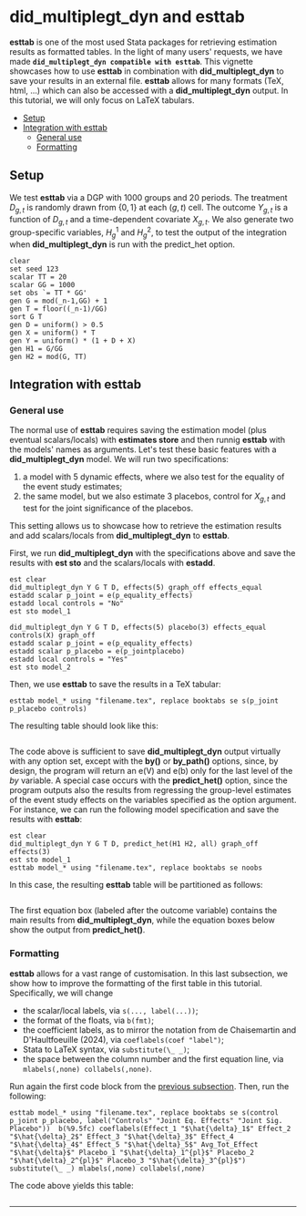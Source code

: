 # did_multiplegt_dyn and esttab

**esttab** is one of the most used Stata packages for retrieving estimation results as formatted tables. In the light of many users' requests, we have made **`did_multiplegt_dyn compatible with esttab`**. This vignette showcases how to use **esttab** in combination with **did_multiplegt_dyn** to save your results in an external file. **esttab** allows for many formats (TeX, html, ...) which can also be accessed with a **did_multiplegt_dyn** output. In this tutorial, we will only focus on LaTeX tabulars.

+ [Setup](#setup)
+ [Integration with esttab](#integration-with-esttab)
  - [General use](#general-use)
  - [Formatting](#formatting)

## Setup

We test **esttab** via a DGP with 1000 groups and 20 periods. The treatment $D_{g,t}$ is randomly drawn from $\lbrace 0,1\rbrace$ at each $(g,t)$ cell. The outcome $Y_{g,t}$ is a function of $D_{g,t}$ and a time-dependent covariate $X_{g,t}$. We also generate two group-specific variables, $H^1_g$ and $H^2_g$, to test the output of the integration when **did_multiplegt_dyn** is run with the predict_het option.

```applescript
clear
set seed 123
scalar TT = 20
scalar GG = 1000
set obs `= TT * GG'
gen G = mod(_n-1,GG) + 1
gen T = floor((_n-1)/GG)
sort G T
gen D = uniform() > 0.5
gen X = uniform() * T
gen Y = uniform() * (1 + D + X)
gen H1 = G/GG
gen H2 = mod(G, TT)
```

## Integration with esttab

### General use
The normal use of **esttab** requires saving the estimation model (plus eventual scalars/locals) with **estimates store** and then runnig **esttab** with the models' names as arguments. Let's test these basic features with a **did_multiplegt_dyn** model. We will run two specifications:
1. a model with 5 dynamic effects, where we also test for the equality of the event study estimates;
2. the same model, but we also estimate 3 placebos, control for $X_{g,t}$ and test for the joint significance of the placebos.

This setting allows us to showcase how to retrieve the estimation results and add scalars/locals from **did_multiplegt_dyn** to **esttab**. 

First, we run **did_multiplegt_dyn** with the specifications above and save the results with **est sto** and the scalars/locals with **estadd**.

```applescript
est clear
did_multiplegt_dyn Y G T D, effects(5) graph_off effects_equal
estadd scalar p_joint = e(p_equality_effects) 
estadd local controls = "No"
est sto model_1

did_multiplegt_dyn Y G T D, effects(5) placebo(3) effects_equal controls(X) graph_off
estadd scalar p_joint = e(p_equality_effects) 
estadd scalar p_placebo = e(p_jointplacebo)
estadd local controls = "Yes"
est sto model_2
```

Then, we use **esttab** to save the results in a TeX tabular:
```applescript
esttab model_* using "filename.tex", replace booktabs se s(p_joint p_placebo controls)
```

The resulting table should look like this:
<p>
  <image src="https://github.com/DiegoCiccia/did_multiplegt_dyn/blob/main/vignettes/assets/reg1.png" alt>
</p>

The code above is sufficient to save **did_multiplegt_dyn** output virtually with any option set, except with the **by()** or **by_path()** options, since, by design, the program will return an e(V) and e(b) only for the last level of the *by* variable. A special case occurs with the **predict_het()** option, since the program outputs also the results from regressing the group-level estimates of the event study effects on the variables specified as the option argument. For instance, we can run the following model specification and save the results with **esttab**:

```applescript
est clear
did_multiplegt_dyn Y G T D, predict_het(H1 H2, all) graph_off effects(3)
est sto model_1
esttab model_* using "filename.tex", replace booktabs se noobs
```

In this case, the resulting **esttab** table will be partitioned as follows: 
<p>
  <image src="https://github.com/DiegoCiccia/did_multiplegt_dyn/blob/main/vignettes/assets/reg2.png" alt>
</p>

The first equation box (labeled after the outcome variable) contains the main results from **did_multiplegt_dyn**, while the equation boxes below show the output from **predict_het()**.

### Formatting

**esttab** allows for a vast range of customisation. In this last subsection, we show how to improve the formatting of the first table in this tutorial. Specifically, we will change
+ the scalar/local labels, via `s(..., label(...))`;
+ the format of the floats, via `b(fmt)`;
+ the coefficient labels, as to mirror the notation from de Chaisemartin and D'Haultfoeuille (2024), via `coeflabels(coef "label")`;
+ Stata to LaTeX syntax, via `substitute(\_ _)`;
+ the space between the column number and the first equation line, via `mlabels(,none) collabels(,none)`.

Run again the first code block from the [previous subsection](#integration-with-esttab). Then, run the following:

```
esttab model_* using "filename.tex", replace booktabs se s(control p_joint p_placebo, label("Controls" "Joint Eq. Effects" "Joint Sig. Placebo"))  b(%9.5fc) coeflabels(Effect_1 "$\hat{\delta}_1$" Effect_2 "$\hat{\delta}_2$" Effect_3 "$\hat{\delta}_3$" Effect_4 "$\hat{\delta}_4$" Effect_5 "$\hat{\delta}_5$" Avg_Tot_Effect "$\hat{\delta}$" Placebo_1 "$\hat{\delta}_1^{pl}$" Placebo_2 "$\hat{\delta}_2^{pl}$" Placebo_3 "$\hat{\delta}_3^{pl}$") substitute(\_ _) mlabels(,none) collabels(,none)
```

The code above yields this table:
<p>
  <image src="https://github.com/DiegoCiccia/did_multiplegt_dyn/blob/main/vignettes/assets/reg3.png" alt>
</p>

---